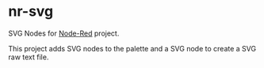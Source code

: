 nr-svg
======

SVG Nodes for [Node-Red](http://nodered.org/) project.

This project adds SVG nodes to the palette and a SVG node to create a SVG raw text file. 
